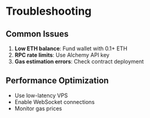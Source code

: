 # Troubleshooting

## Common Issues
1. **Low ETH balance**: Fund wallet with 0.1+ ETH
2. **RPC rate limits**: Use Alchemy API key
3. **Gas estimation errors**: Check contract deployment

## Performance Optimization
- Use low-latency VPS
- Enable WebSocket connections
- Monitor gas prices
